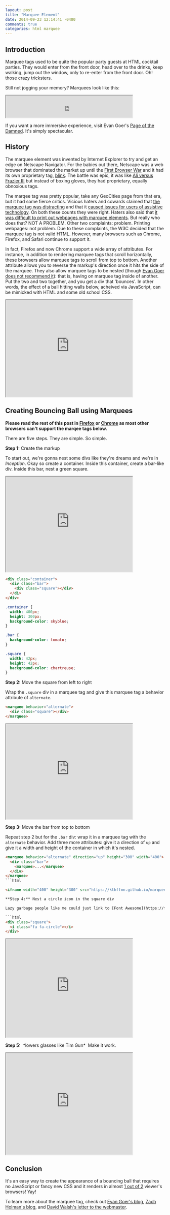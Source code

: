 ```yaml
---
layout: post
title: "Marquee Element"
date: 2014-09-23 12:14:41 -0400
comments: true
categories: html marquee
---
```


## Introduction

Marquee tags used to be quite the popular party guests at HTML cocktail parties. They would enter from the front door, head over to the drinks, keep walking, jump out the window, only to re-enter from the front door. Oh! those crazy tricksters.

Still not jogging your memory? Marquees look like this:

<iframe height="70" width="400" src="https://kthffmn.github.io/marquee/js_mimic"></iframe>

If you want a more immersive experience, visit Evan Goer's [Page of the Damned](http://www.goer.org/htmlhorror/htmlhorror1.html). It's simply spectacular.

## History

The marquee element was invented by Internet Explorer to try and get an edge on Netscape Navigator. For the babies out there, Netscape was a web browser that dominated the market up until the [First Browser War](http://en.wikipedia.org/wiki/Browser_wars#First_browser_war) and it had its own proprietary tag, [blink](https://developer.mozilla.org/en-US/docs/Web/HTML/Element/blink). The battle was epic, it was like [Ali versus Frazier III](https://kthffmn.github.io/marquee/public/img/netscape-vs-ie.png) but instead of boxing gloves, they had proprietary, equally obnoxious tags.

The marqee tag was pretty popular, take any GeoCities page from that era, but it had some fierce critics. Vicious haters and cowards claimed that [the marquee tag was distracting](http://www.usabilityfirst.com/glossary/marquee/) and that it [caused issues for users of assistive technology](https://www.webaccessibility.com/best_practices.php?best_practice_id=441). On both these counts they were right. Haters also said that [it was difficult to print out webpages with marquee elements](http://en.wikipedia.org/wiki/Marquee_element#Usability_problems). But really who does that? NOT A PROBLEM. Other two complaints: problem. Printing webpages: not problem. Due to these complaints, the W3C decided that the marquee tag is not valid HTML. However, many browsers such as Chrome, Firefox, and Safari continue to support it.

In fact, Firefox and now Chrome support a wide array of attributes. For instance, in addition to rendering marquee tags that scroll horizontally, these browsers allow marquee tags to scroll from top to bottom. Another attribute allows you to reverse the markup's direction once it hits the side of the marquee. They also allow marquee tags to be nested (though [Evan Goer does not recommend it](http://goer.org/Journal/2003/10/html_house_of_horror_things_that_go_blink_in_the_n.html)): that is, having on marquee tag inside of another. Put the two and two together, and you get a div that 'bounces'. In other words, the effect of a ball hitting walls below, acheived via JavaScript, can be mimicked with HTML and some old school CSS.

<iframe width="400" height="305" src="https://kthffmn.github.io/marquee/ball_mimic"></iframe>

## Creating Bouncing Ball using Marquees

**Please read the rest of this post in [Firefox](https://www.mozilla.org/en-US/firefox/new/) or [Chrome](https://www.google.com/chrome/browser/desktop/) as most other browsers can't support the marqee tags below.**

There are five steps. They are simple. So simple.

**Step 1:** Create the markup

To start out, we're gonna nest some divs like they're dreams and we're in *Inception*. Okay so create a container. Inside this container, create a bar-like div. Inside this bar, nest a green square.

<iframe width="400" height="300" src="https://kthffmn.github.io/marquee/ball-0.html"></iframe>

```html
<div class="container">
  <div class="bar">
    <div class="square"></div>
  </di>
</div>
```

```css
.container {
  width: 400px;
  height: 300px;
  background-color: skyblue;
}

.bar {
  background-color: tomato;
}

.square {
  width: 42px;
  height: 42px;
  background-color: chartreuse;
}
```

**Step 2:** Move the square from left to right

Wrap the `.square` div in a marquee tag and give this marquee tag a behavior attribute of `alternate`.

```html
<marquee behavior="alternate">
  <div class="square"></div>
</marquee>
```

<iframe width="400" height="300" src="https://kthffmn.github.io/marquee/ball-1.html"></iframe>

**Step 3:** Move the bar from top to bottom

Repeat step 2 but for the `.bar` div: wrap it in a marquee tag with the `alternate` behavior. Add three more attributes: give it a direction of `up` and give it a width and height of the container in which it's nested.

```html
<marquee behavior="alternate" direction="up" height="300" width="400">
  <div class="bar">
    <marquee>...</marquee>
  </div>
</marquee>
```html

<iframe width="400" height="300" src="https://kthffmn.github.io/marquee/ball-2.html"></iframe>

**Step 4:** Nest a circle icon in the square div

Lazy garbage people like me could just link to [Font Awesome](https://fortawesome.github.io/Font-Awesome/get-started/) and use its [circle icon](https://fortawesome.github.io/Font-Awesome/icon/circle/).

```html
<div class="square">
  <i class="fa fa-circle"></i>
</div>
```

<iframe width="400" height="310" src="https://kthffmn.github.io/marquee/ball-3.html"></iframe>

**Step 5:**&nbsp;&nbsp;\*lowers glasses like Tim Gun\*&nbsp;&nbsp;Make it work.

<iframe width="400" height="320" src="https://kthffmn.github.io/marquee/ball-4.html"></iframe>

## Conclusion

It's an easy way to create the appearance of a bouncing ball that requires no JavaScript or fancy new CSS and it renders in almost [1 out of 2](http://thenextweb.com/insider/2014/05/16/chrome-still-used-across-desktop-mobile-firefox-falls-safari-ie/) viewer's browsers! Yay!

To learn more about the marquee tag, check out [Evan Goer's blog](http://goer.org/Journal/2003/11/the_marquee_element_revolutions.html), [Zach Holman's blog](http://zachholman.com/posts/only-90s-developers/), and [David Walsh's letter to the webmaster](http://davidwalsh.name/open-letter-webmaster).
